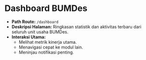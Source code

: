 # Dashboard BUMDes

- **Path Route:** `/dashboard`
- **Deskripsi Halaman:** Ringkasan statistik dan aktivitas terbaru dari seluruh unit usaha BUMDes.
- **Interaksi Utama:**
  - Melihat metrik kinerja utama.
  - Menavigasi cepat ke modul lain.
  - Meninjau notifikasi penting.

